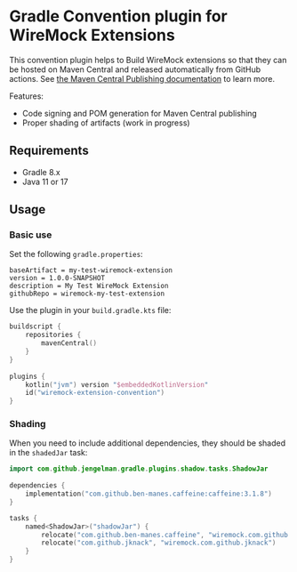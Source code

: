 # Gradle Convention plugin for WireMock Extensions

This convention plugin helps to Build WireMock extensions
so that they can be hosted on Maven Central and
released automatically from GitHub actions.
See [the Maven Central Publishing documentation](https://github.com/wiremock/community/blob/main/infra/maven-central.md) to learn more.

Features:

- Code signing and POM generation for Maven Central publishing
- Proper shading of artifacts (work in progress)

## Requirements

- Gradle 8.x
- Java 11 or 17

## Usage

### Basic use

Set the following `gradle.properties`:

```properties
baseArtifact = my-test-wiremock-extension
version = 1.0.0-SNAPSHOT
description = My Test WireMock Extension
githubRepo = wiremock-my-test-extension 
```

Use the plugin in your `build.gradle.kts` file:

```kotlin
buildscript {
    repositories {
        mavenCentral()
    }
}
        
plugins {
    kotlin("jvm") version "$embeddedKotlinVersion"
    id("wiremock-extension-convention")
}
```

### Shading

When you need to include additional dependencies,
they should be shaded in the `shadedJar` task:

```kotlin
import com.github.jengelman.gradle.plugins.shadow.tasks.ShadowJar
                
dependencies {
    implementation("com.github.ben-manes.caffeine:caffeine:3.1.8")
}

tasks {
    named<ShadowJar>("shadowJar") {
        relocate("com.github.ben-manes.caffeine", "wiremock.com.github.ben-manes.caffeine")
        relocate("com.github.jknack", "wiremock.com.github.jknack")
    }
}
```
